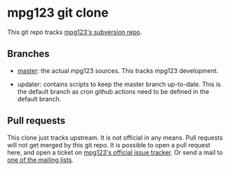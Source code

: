 # mpg123 git clone

This git repo tracks [mpg123's subversion repo](http://mpg123.org/cgi-bin/scm/mpg123/).

## Branches

- [master](https://github.com/madebr/mpg123/tree/master): the actual mpg123 sources. This tracks mpg123 development.

- updater: contains scripts to keep the master branch up-to-date.
This is the default branch as cron github actions need to be defined in the default branch.

## Pull requests

This clone just tracks upstream. It is not official in any means.
Pull requests will not get merged by this git repo.
It is possible to open a pull request here, and open a ticket on [mpg123's official issue tracker](https://sourceforge.net/p/mpg123/bugs/).
Or send a mail to [one of the mailing lists](https://sourceforge.net/p/mpg123/mailman/). 


